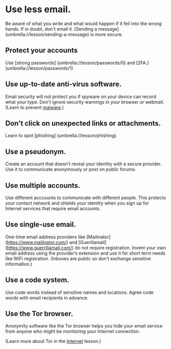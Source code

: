 [Title]: # (Email security tips)
[Order]: # (9)

# Use less email. 

Be aware of what you write and what would happen if it fell into the wrong hands. If in doubt, don't email it. [Sending a message] (umbrella://lesson/sending-a-message) is more secure. 

## Protect your accounts

Use [strong passwords] (umbrella://lesson/passwords/0) and [2FA.] (umbrella://lesson/passwords/1)

## Use up-to-date anti-virus software. 

Email security will not protect you if spyware on your device can record what your type. Don't ignore security warnings in your browser or webmail. (Learn to prevent [malware](umbrella://lesson/malware).)

## Don't click on unexpected links or attachments. 

Learn to spot [phishing] (umbrella://lesson/phishing).

## Use a pseudonym. 

Create an account that doesn't reveal your identity with a secure provider. Use it to communicate anonymously or post on public forums.

## Use multiple accounts.

Use different acccounts to communicate with different people. This protects your contact network and shields your identity when you sign up for Internet services that require email accounts.

## Use single-use email. 

One-time email address providers like [Mailinator] (https://www.mailinator.com/) and [Guerillamail] (https://www.guerrillamail.com/) do not require registration. Invent your own email address using the provider’s extension and use it for short term needs like WiFi registration. (Inboxes are public so don't exchange sensitive information.)

## Use a code system.

Use code words instead of sensitive names and locations. Agree code words with email recipients in advance. 

## Use the Tor browser.

Anonymity software like the Tor browser helps you hide your email service from anyone who might be monitoring your Internet connection.

(Learn more about Tor in the [Internet](umbrella://lesson/the-internet) lesson.)
